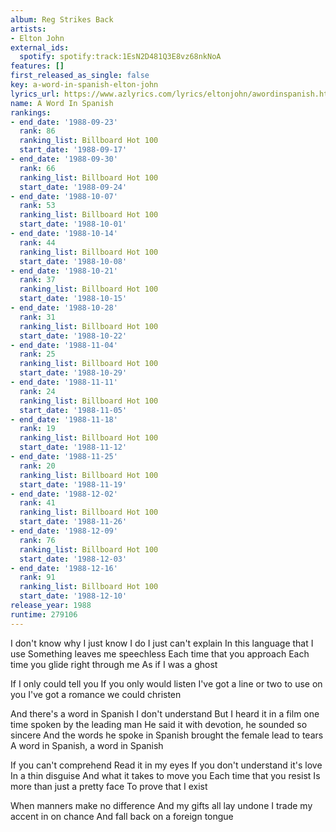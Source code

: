 ```yaml
---
album: Reg Strikes Back
artists:
- Elton John
external_ids:
  spotify: spotify:track:1EsN2D481Q3E8vz68nkNoA
features: []
first_released_as_single: false
key: a-word-in-spanish-elton-john
lyrics_url: https://www.azlyrics.com/lyrics/eltonjohn/awordinspanish.html
name: A Word In Spanish
rankings:
- end_date: '1988-09-23'
  rank: 86
  ranking_list: Billboard Hot 100
  start_date: '1988-09-17'
- end_date: '1988-09-30'
  rank: 66
  ranking_list: Billboard Hot 100
  start_date: '1988-09-24'
- end_date: '1988-10-07'
  rank: 53
  ranking_list: Billboard Hot 100
  start_date: '1988-10-01'
- end_date: '1988-10-14'
  rank: 44
  ranking_list: Billboard Hot 100
  start_date: '1988-10-08'
- end_date: '1988-10-21'
  rank: 37
  ranking_list: Billboard Hot 100
  start_date: '1988-10-15'
- end_date: '1988-10-28'
  rank: 31
  ranking_list: Billboard Hot 100
  start_date: '1988-10-22'
- end_date: '1988-11-04'
  rank: 25
  ranking_list: Billboard Hot 100
  start_date: '1988-10-29'
- end_date: '1988-11-11'
  rank: 24
  ranking_list: Billboard Hot 100
  start_date: '1988-11-05'
- end_date: '1988-11-18'
  rank: 19
  ranking_list: Billboard Hot 100
  start_date: '1988-11-12'
- end_date: '1988-11-25'
  rank: 20
  ranking_list: Billboard Hot 100
  start_date: '1988-11-19'
- end_date: '1988-12-02'
  rank: 41
  ranking_list: Billboard Hot 100
  start_date: '1988-11-26'
- end_date: '1988-12-09'
  rank: 76
  ranking_list: Billboard Hot 100
  start_date: '1988-12-03'
- end_date: '1988-12-16'
  rank: 91
  ranking_list: Billboard Hot 100
  start_date: '1988-12-10'
release_year: 1988
runtime: 279106
---
```

I don't know why
I just know I do
I just can't explain
In this language that I use
Something leaves me speechless
Each time that you approach
Each time you glide right through me
As if I was a ghost

If I only could tell you
If you only would listen
I've got a line or two to use on you
I've got a romance we could christen

And there's a word in Spanish I don't understand
But I heard it in a film one time spoken by the leading man
He said it with devotion, he sounded so sincere
And the words he spoke in Spanish brought the female lead to tears
A word in Spanish, a word in Spanish

If you can't comprehend
Read it in my eyes
If you don't understand it's love
In a thin disguise
And what it takes to move you
Each time that you resist
Is more than just a pretty face
To prove that I exist

When manners make no difference
And my gifts all lay undone
I trade my accent in on chance
And fall back on a foreign tongue
